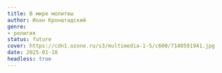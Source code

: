 ```yaml
---
title: В мире молитвы
author: Иоан Кронштадский
genre:
- религия
status: future
cover: https://cdn1.ozone.ru/s3/multimedia-1-5/c600/7140591941.jpg
date: 2025-01-18
headless: true
---
```


